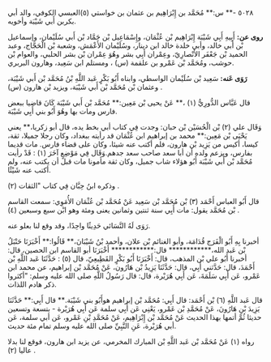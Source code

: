 ٥٠٢٨ -** س:** مُحَمَّد بن إِبْرَاهِيم بن عثمان بن خواستي (٥)العبسي الكوفي، والد أبي بكربن أَبي شَيْبَة وأخويه.

**روى عن:** أَبِيهِ أَبِي شَيْبَة إِبْرَاهِيم بْن عُثْمَان، وإِسْمَاعِيل بْن حَمَّاد بْن أَبي سُلَيْمان، وإسماعيل بْن أَبي خالد، وأبي خلدة خالد ابن دينار، وسُلَيْمان الأَعْمَش، وشعبة بْن الْحَجَّاج، وعبد الحميد بْن جَعْفَر الأَنْصارِيّ، وعِمْران أَبِي بشر وهُوَ عِمْران بْن بشر الحلبي، والعوام بْن حوشب، ومُحَمَّد بْن عَمْرو بن علقمة (س) ، ومستلم ابن سَعِيد، وهارون البربري.

**رَوَى عَنه:** سَعِيد بْن سُلَيْمان الواسطي، وابناه أَبُو بَكْرٍ عَبد اللَّهِ بْنُ مُحَمَّد بْن أَبي شَيْبَة، وعثمان بْن مُحَمَّد بْن أَبي شَيْبَة، ويزيد بْن هارون (س) .

قال عَبَّاس الدُّورِيُّ (١) ،** عَنْ يحيى بْن مَعِين:** مُحَمَّد بْن أَبي شَيْبَة كَانَ قاضيا ببعض فارس ومات بها وهُوَ أَبُو بني أَبِي شَيْبَة.

وَقَال علي (٢) بْن الْحُسَيْن بْن حبان: وجدت فِي كتاب أبي بخط يده، قال أبو زكريا،** يعني يَحْيَى بْن مَعِين:** محمد بن إبراهيم ابن عُثْمَان قد رأيته ببغداد، وكان رجلا جميلا، ثقة، كيسا، أكيس من يَزِيد بْن هارون، فلم أكتب عنه شيئا، وكان على قضاء فارس. مات قديما بفارس، ويزعم ولده أن أبا سعد صاحب سعد جدهم.وَقَال فِي مَوْضِعٍ آخَرَ (١) : قَدْ رأيت مُحَمَّد بْن أَبي شَيْبَة أَبُو هؤلاء شاب جميل، وكان ثقة مأمونا مات قبل أن يكتب عنه، ولم أكتب عنه شَيْئًا.

وذكره ابنُ حِبَّان فِي كتاب "الثقات (٢) .

قال أَبُو العباس أَحْمَد (٣) بْن مُحَمَّد بْن سَعِيد عَنْ مُحَمَّد بْن عُثْمَان الأُمَوِي: سمعت القاسم بْن مُحَمَّد يقول: مات أَبِي سنة ثنتين وثمانين يعنى ومئة وهو ابْن سبع وسبعين (٤) .

رَوَى لَهُ النَّسَائي حَدِيثًا واحِدًا، وقد وقع لنا بعلو عنه.

أخبرنا بِهِ أَبُو الْفَرَج قُدَامَة، وأبو الغنائم بْن علان، وأحمد بْنُ شَيْبَانَ،** قَالُوا:** أَخْبَرَنَا حَنْبَلُ بْن عَبد الله،************ قال:************ أَخْبَرَنَا أبو القاسم ابن الحصين، قال: أخبرنا أَبُو علي بْن المذهب، قال: أَخْبَرَنَا أَبُو بَكْرٍ القَطِيعِيّ، قال (٥) : حَدَّثَنَا عَبد اللَّهِ بْن أَحْمَدَ، قال: حَدَّثني أَبِي، قال: حَدَّثَنَا يَزِيدُ بْن هَارُون، عَنْ مُحَمَّد بْن إبراهيم، عن محمد ابن عَمْرو، عَن أَبِي سَلَمَةَ، عَن أَبِي هُرَيْرة، قال: قال رَسُولُ اللَّهِ صلى الله عليه وسلم: "أكثروا ذكر هادم اللذات.

قال عَبد اللَّهِ (٦) بْن أَحْمَد: قال أَبِي: مُحَمَّد بْن إبراهيم هوأَبُو بني شَيْبَة.** قال أَبِي:** حَدَّثَنَا يَزِيدَ بْنِ هَارُونَ، عَنْ مُحَمَّدِ بْن عَمْرو، يَعْنِي عَن أَبِي سلمة عَن أَبِي هُرَيْرة - بتسعة وتسعين حديثا ثُمَّ أتمها بهذا الحديث عَنْ مُحَمَّد بْن إِبْرَاهِيم، عَنْ مُحَمَّدِ بْنِ عَمْرو، عَن أبي سلمة، عَن أبي هُرَيْرة، عَنِ النَّبِيِّ صلى الله عليه وسلم تمام مئة حديث.

رواه (١) عَنْ مُحَمَّد بْن عَبد اللَّهِ بْن المبارك المخرمي، عن يزيد ابن هارون، فوقع لنا بدلا عاليا (٢) .